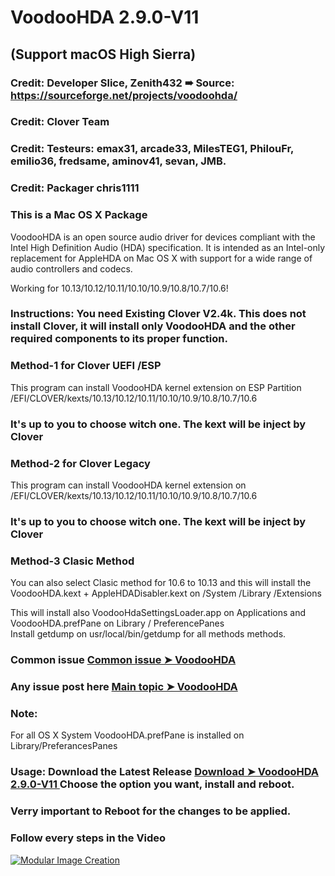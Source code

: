 # VoodooHDA 2.9.0-V11 
## (Support macOS High Sierra) 

### Credit: Developer Slice, Zenith432 ➠ Source: https://sourceforge.net/projects/voodoohda/
### Credit: Clover Team
### Credit: Testeurs: emax31, arcade33, MilesTEG1, PhilouFr, emilio36, fredsame, aminov41, sevan, JMB. 
### Credit: Packager chris1111

### This is a Mac OS X Package

VoodooHDA is an open source audio driver for devices compliant with the Intel High Definition Audio (HDA) specification.
It is intended as an Intel-only replacement for AppleHDA on Mac OS X with support for a wide range of audio controllers and codecs.
 
Working for 10.13/10.12/10.11/10.10/10.9/10.8/10.7/10.6!  


### Instructions: You need Existing Clover V2.4k. This does not install Clover, it will install only VoodooHDA and the other required components to its proper function.

### Method-1 for Clover UEFI /ESP
This program can install VoodooHDA kernel extension on ESP Partition /EFI/CLOVER/kexts/10.13/10.12/10.11/10.10/10.9/10.8/10.7/10.6
### It's up to you to choose witch one. The kext will be inject by Clover

### Method-2 for Clover Legacy
This program can install VoodooHDA kernel extension on /EFI/CLOVER/kexts/10.13/10.12/10.11/10.10/10.9/10.8/10.7/10.6
### It's up to you to choose witch one. The kext will be inject by Clover


### Method-3 Clasic Method
You can also select Clasic method for 10.6 to 10.13
and this will install the VoodooHDA.kext + AppleHDADisabler.kext on /System /Library /Extensions

This will install also VoodooHdaSettingsLoader.app
on Applications and VoodooHDA.prefPane on Library / PreferencePanes  
Install getdump on usr/local/bin/getdump for all methods methods.

### Common issue [Common issue ➤ VoodooHDA ](http://www.insanelymac.com/forum/topic/267905-voodoohda-common-problems/)

### Any issue post here [Main topic ➤ VoodooHDA ](http://www.insanelymac.com/forum/topic/314406-voodoohda-290/)

### Note:
For all OS X System VoodooHDA.prefPane is installed on Library/PreferancesPanes
### Usage: Download the Latest Release [Download ➤ VoodooHDA 2.9.0-V11 ](https://github.com/chris1111/VoodooHDA-2.9.0-Clover-V11/releases) Choose the option you want, install and reboot. 
### Verry important to Reboot for the changes to be applied.

### Follow every steps in the Video

[![Modular Image Creation](https://i62.servimg.com/u/f62/18/50/18/69/frame-10.jpg)](https://www.hackintosh-montreal.com/h30-voodoohda-repos)
